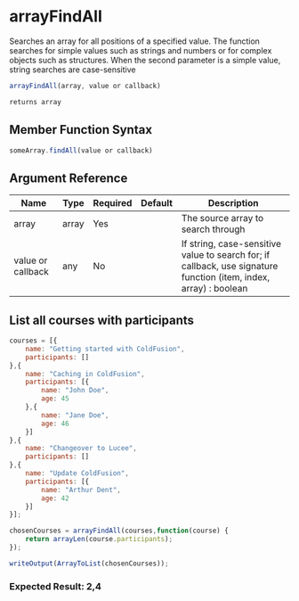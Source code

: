 # arrayFindAll

Searches an array for all positions of a specified value. The function searches for simple values such as strings and numbers or for complex objects such as structures. When the second parameter is a simple value, string searches are case-sensitive

```javascript
arrayFindAll(array, value or callback)
```

```javascript
returns array
```

## Member Function Syntax

```javascript
someArray.findAll(value or callback)
```

## Argument Reference

| Name | Type | Required | Default | Description |
| --- | --- | --- | --- | --- |
| array | array | Yes |  | The source array to search through |
| value or callback | any | No |  | If string, case-sensitive value to search for; if callback, use signature function (item, index, array) : boolean |

## List all courses with participants

```javascript
courses = [{
    name: "Getting started with ColdFusion",
    participants: []
},{
    name: "Caching in ColdFusion",
    participants: [{
        name: "John Doe",
        age: 45
    },{
        name: "Jane Doe",
        age: 46
    }]
},{
    name: "Changeover to Lucee",
    participants: []
},{
    name: "Update ColdFusion",
    participants: [{
        name: "Arthur Dent",
        age: 42
    }]
}];

chosenCourses = arrayFindAll(courses,function(course) {
    return arrayLen(course.participants);
});

writeOutput(ArrayToList(chosenCourses));
```

### Expected Result: 2,4
